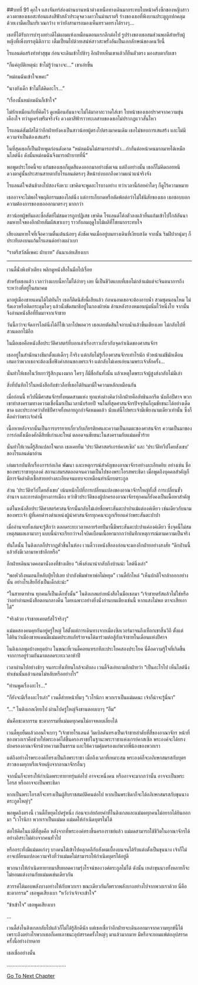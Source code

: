 ##บทที่ 91 คุกใจ
แสงจันทร์ส่องผ่านบานหน้าต่างเหนือทางเดินมากระทบใบหน้าครึ่งซีกของหญิงสาว ดวงตาของเธอสะท้อนแสงสีฟ้าสลัวประดุจดวงดาวในม่านราตรี ร่างของเธอที่พิงบานประตูถูกปกคลุมด้วยเงามืดเป็นบริเวณกว้าง ทว่ายังสามารถมองเห็นทรวดทรงได้รางๆ...


เธอที่ได้รับการบำรุงอย่างดีไม่ผอมแห้งเหมือนตอนแรกอีกต่อไป รูปร่างของเธอสมส่วนพอดีสำหรับผู้หญิงที่เพิ่งบรรลุนิติภาวะ เต็มเปี่ยมไปด้วยเสน่ห์สาวสะพรั่งอันเป็นเอกลักษณ์ของคนวัยนี้


โรแลนด์แสร้งทำท่าสุขุม ก่อนจะเดินเข้าไปช้าๆ อีกฝ่ายเห็นเขาแล้วก็ยืนตัวตรง มองสบตากับเขา


“ก็แค่อุบัติเหตุน่ะ ข้าไม่รู้ว่านางจะ...” เขาเอ่ยขึ้น


“หม่อมฉันเข้าใจเพคะ”


“นางยังเด็ก ข้าไม่ได้คิดอะไร...”


“เรื่องนั้นหม่อมฉันก็เข้าใจ”


ไม่ยักเหมือนกับที่คิดไว้ ดูเหมือนอันนาจะไม่ได้มาอาละวาดใส่เขา ใบหน้าของเธอปราศจากความขุ่นเคืองใจ ทว่าดูเคร่งขรึมจริงจัง ดวงตาสีฟ้าราวทะเลสาบของเธอไม่ปรากฏแววสั่นไหว


โรแลนด์สัมผัสได้ว่าอีกฝ่ายยังคงเป็นสาวน้อยผู้ตรงไปตรงมาคนเดิม เธอไม่ชอบการเสแสร้ง และไม่มีความจำเป็นต้องเสแสร้ง


ในที่สุดเธอก็เป็นฝ่ายพูดก่อนดังคาด “หม่อมฉันไม่สามารถทำตัว...ก๋ากั่นต่อหน้าคนมากมายได้เหมือนไลต์นิ่ง ดังนั้นหม่อมฉันจึงมารอฝ่าบาทที่นี่”


พอพูดประโยคนี้จบ แก้มของเธอก็ผุดสีแดงออกมาอย่างชัดเจน แต่ถึงอย่างนั้น เธอก็ไม่คิดถอยหนี ดวงตาคู่นั้นประสานสายตากับโรแลนด์ตรงๆ สีหน้าบ่งบอกถึงความแน่วแน่จริงจัง


โรแลนด์ใจเต้นช้าลงไปสองจังหวะ เขาคิดจะพูดอะไรบางอย่าง ทว่าเวลานี้ถ้อยคำใดๆ ก็ดูไร้ความหมาย


เธออาจจะไม่พอใจพฤติกรรมของไลต์นิ่ง แต่การเก็บกดหรือตัดพ้อต่อว่าไม่ใช่นิสัยของเธอ เธอชอบบอกความต้องการของเธอออกมาตรงๆ มากกว่า


สาวน้อยผู้ขยันและซื่อสัตย์ไม่สมควรถูกปฏิเสธ เขาคิด โรแลนด์โค้งตัวลงแล้วยื่นแก้มเข้าไปใกล้อันนา ลมหายใจของอีกฝ่ายสัมผัสเขาเบาๆ ราวกับลมฤดูใบไม้ผลิที่โชยมากระทบใจ


เสียงลมหายใจที่เจือความตื่นเต้นน้อยๆ ดังชัดเจนเมื่ออยู่บนทางเดินที่เงียบสงัด จากนั้น ริมฝีปากนุ่มๆ ก็ประทับลงบนแก้มโรแลนด์อย่างแผ่วเบา


“ราตรีสวัสดิ์เพคะ ฝ่าบาท” อันนาเอ่ยเสียงเบา


********************


เวนดี้นั่งพิงหัวเตียง พลิกดูหนังสือในมือไปเรื่อย


สำหรับเธอแล้ว เวลาว่างแบบนี้หาไม่ได้ง่ายๆ เลย นี่เป็นชีวิตแบบที่เธอไม่กล้าแม้แต่จะจินตนาการถึงระหว่างที่อยู่ในสมาคม


มาอยู่เมืองชายแดนได้ไม่ทันไร เธอก็ติดนิสัยนี้เสียแล้ว ก่อนนอนเธอจะต้องอาบน้ำ สวมชุดนอนไหม ไม่รัดเอวหรือติดกระดุมใดๆ แล้วนั่งขัดสมาธิอยู่ในกองผ้าห่ม ด้านหลังรองหมอนนุ่มนิ่มไว้หนึ่งใบ จากนั้นจึงอ่านหนังสือที่ยืมมาจากเจ้าชาย


วันนี้กว่าจะจัดการไลต์นิ่งได้ก็ใช้เวลาไปพอควร เธอเลยตัดสินใจอาบน้ำแล้วขึ้นเตียงเลย ไม่กลับไปที่สวนดอกไม้อีก


ในมือเธอคือหนังสือประวัติศาสตร์ที่บอกเล่าเรื่องราวเกี่ยวกับจุดกำเนิดของศาสนจักร


เธออยู่ในสำนักนางชีมาตั้งแต่เด็กๆ ก็จริง แต่กลับไม่รู้เรื่องศาสนจักรเท่าไรนัก หัวหน้าแม่ชีมักเตือนเสมอว่าพวกเธอจะต้องเชื่อฟังคำสอนของพระเจ้า แต่กลับไม่เคยเอ่ยนามพระเจ้าสักครั้ง...


นั่นทำให้เธอในวัยเยาว์รู้สึกงุนงงมาก ใครๆ ก็มีชื่อกันทั้งนั้น แล้วเหตุใดพระเจ้าผู้สูงส่งกลับไม่มีเล่า


สิ่งที่บันทึกไว้ในหนังสือกับข่าวลือที่เธอได้ยินมามีใจความหลักเหมือนกัน


เมื่อก่อนนี้ ทวีปนี้มีศาสนจักรทั้งหมดสามแห่ง ทุกแห่งต่างคิดว่าอีกฝ่ายคือลัทธินอกรีต นับถือปีศาจ พวกเขาทำสงครามทางความเชื่อนี้มาเป็นเวลานับร้อยปี จนในที่สุดศาสนจักรปัจจุบันก็กุมชัยชนะได้อย่างเด็ดขาด และประกาศว่าลัทธิปีศาจทั้งหลายถูกกำจัดหมดแล้ว นับแต่นี้ไปพระเจ้ามีเพียงนามเดียวเท่านั้น ซึ่งก็คือคำว่าพระเจ้าคำนี้


เนื้อหาหลังจากนั้นเป็นการบรรยายเกี่ยวกับเกียรติยศและความเป็นอมตะของศาสนจักร ความเป็นมาของการก่อตั้งเมืองศักดิ์สิทธิ์เก่าและใหม่ ตลอดจนชัยชนะในสงครามกับแม่มดชั่วร้าย


นั่นทำให้เวนดี้รู้สึกแปลกใจมาก เธอเคยยืม ‘ประวัติศาสตร์เกรย์คาสเซิล’ และ ‘ประวัติทวีปโดยสังเขบ’ ของโรแลนด์มาอ่าน


เล่มแรกบันทึกเรื่องการก่อเกิด พัฒนา และเหตุการณ์สำคัญของอาณาจักรอย่างละเอียดยิบ อย่างเช่น ชื่อของพระราชาทุกองค์ สถานะสมรสตลอดจนความเป็นไปของพระโอรสพระธิดา เมื่อพูดถึงบุคคลสำคัญก็มีการจัดลำดับเชื้อสายอย่างละเอียดจนแทบจะเหมือนทำเนียบตระกูล


ส่วน ‘ประวัติทวีปโดยสังเขบ’ เน้นหนักไปที่การเปลี่ยนแปลงของอาณาจักรใหญ่ทั้งสี่ การเปลี่ยนขั้วอำนาจ และการต่อสู้ทางการเมือง ทว่าชีวประวัติของผู้ปกครองอาณาจักรทุกคนก็ยังคงเป็นเนื้อหาสำคัญ


แต่ในหนังสือประวัติศาสตร์ศาสนจักรนั้นกลับไม่เอ่ยชื่อพระสันตะปาปาแม้แต่องค์เดียว เช่นเดียวกับนามของพระเจ้า ผู้ที่เคยดำรงตำแหน่งผู้นำศาสนจักรทุกคนจะถูกเรียกแค่ว่าพระสันตะปาปา


เมื่ออ่านจบทั้งเล่มจะรู้สึกว่า ตลอดระยะเวลาหลายร้อยปีมานี้มีพระสันตะปะปาแค่องค์เดียว ซึ่งจุดนี้ไม่สมเหตุสมผลเอามากๆ แบบนี้น่าจะเรียกว่าจงใจบิดเบือนเนื้อหามากกว่าบันทึกเหตุการณ์ตามความเป็นจริง


ทันใดนั้น ไนติงเกลก็ปรากฏตัวขึ้นในห้อง เวนดี้วางหนังสือลงก่อนจะมองอีกฝ่ายอย่างสงสัย “ดึกป่านนี้แล้วยังมีเวลามาหาข้าอีกหรือ”


อีกฝ่ายเดินนวดคอมานั่งลงที่ข้างเตียง “เพิ่งส่งนาน่ากลับถึงบ้านน่ะ ไลต์นิ่งเล่า”


“พอหัวถึงหมอนก็หลับปุ๋ยไปเลย ปากยังพึมพำหาพ่อไม่หยุด” เวนดี้ยักไหล่ “เห็นปกติใจกล้าออกอย่างนั้น อย่างไรเสียก็ยังเป็นเด็กล่ะน่ะ”


“ในสายตาท่าน ทุกคนก็เป็นเด็กทั้งนั้น” ไนติงเกลแย่งหนังสือในมือเธอมา “เจ้าชายตรัสแล้วไม่ใช่หรือว่าอย่าอ่านหนังสือตอนกลางคืน โดยเฉพาะอย่างยิ่งนั่งอ่านบนเตียงเช่นนี้ หากแสงไม่พอ ตาจะเสียเอาได้”


“จริงด้วย เจ้าชายเคยตรัสไว้จริงๆ”


แม่มดสองคนคุยกันอยู่ครู่ใหญ่ ไล่ตั้งแต่การเดินทางจากเมืองซิลเวอร์มาจนถึงเทือกเขาสิ้นวิถี ตั้งแต่ได้ยินว่าเมืองชายแดนมีแม่มดประสบภัยร้ายจนได้มาร่วมต่อสู้กับเจ้าชายในเดือนแห่งปีศาจ


ไนติงเกลพูดบ้างหยุดบ้าง ในขณะที่เวนดี้คอยแทรกทีละประโยคสองประโยค นี่คือความรู้ใจที่เกิดขึ้นจากการอยู่ร่วมกันมาตลอดระยะเวลาห้าปี


เวลาผ่านไปอย่างช้าๆ จนกระทั่งเทียนใกล้จะดับลง เวนดี้จึงเอ่ยถามอีกฝ่ายว่า “เป็นอะไรไป เห็นไลต์นิ่งทำเช่นนั้นแล้วนอนไม่หลับหรืออย่างไร”


“ท่านพูดเรื่องอะไร...”


“ก็ยังจะมีเรื่องอะไรเล่า” เวนดี้ส่ายหน้ายิ้มๆ “เวโรนิกา พวกเราเป็นแม่มดนะ เจ้าก็น่าจะรู้นี่นา”


“...” ไนติงเกลเงียบไป ผ่านไปครู่ใหญ่จึงขานตอบเบาๆ “อืม”


มันคือชะตากรรม ชะตากรรมที่แม่มดทุกคนไม่อาจหลบเลี่ยงได้


เวนดี้หุบยิ้มแล้วถอนใจเบาๆ “เจ้าชายโรแลนด์ วิมเบิลดันทรงเป็นเจ้าชายลำดับที่สี่ของอาณาจักร หน้าที่ของพวกเราคือช่วยให้พระองค์ได้ขึ้นครองราชย์ในฐานะพระราชาแห่งเกรย์คาสเซิล พระองค์จะได้ทรงปกครองอาณาจักรด้วยความเป็นธรรม และให้ความคุ้มครองแก่พวกพี่น้องของพวกเรา


แต่ถึงอย่างไรพระองค์ก็ทรงเป็นถึงพระราชา เมื่อถึงเวลาที่เหมาะสม พระองค์ก็จะอภิเษกสมรสกับบุตรสาวของดยุกหรือเจ้าหญิงจากอาณาจักรอื่นๆ


จากนั้นก็จะทรงให้กำเนิดพระทายาทรุ่นต่อไป อาจจะหนึ่งคน หรืออาจจะมากกว่านั้น อาจจะเป็นพระโอรส หรืออาจจะเป็นพระธิดา


หากเป็นพระโอรสก็จะทรงเป็นผู้สืบราชสมบัติคนต่อไป หากเป็นพระธิดาก็จะได้อภิเษกสมรสกับขุนนางตระกูลใหญ่ๆ”


พอพูดถึงตรงนี้ เวนดี้ก็หยุดไปครู่หนึ่ง ก่อนจะเอ่ยถ้อยคำที่ไนติงเกลและแม่มดทุกคนไม่อยากได้ยินออกมา “เวโรนิกา พวกเราเป็นแม่มด แม่มดให้กำเนิดบุตรไม่ได้


ต่อให้คิดในแง่ดีที่สุดคือ หลังจากที่พระองค์ทรงขึ้นครองราชย์แล้ว แม่มดสามารถใช้ชีวิตในอาณาจักรได้อย่างอิสระไม่ต่างจากคนทั่วไป


หรือกระทั่งมีแม่มดเก่งๆ บางคนได้เข้าไปคลุกคลีกับสังคมเบื้องบนจนได้รับแต่งตั้งเป็นขุนนาง เจ้าก็ไม่อาจเปลี่ยนแปลงความจริงที่ว่าแม่มดไม่สามารถให้กำเนิดบุตรได้อยู่ดี


พวกนางให้กำเนิดทายาทมาสืบทอดความรุ่งโรจน์ของวงศ์ตระกูลไม่ได้ ดังนั้น เหล่าขุนนางทั้งหลายก็จะไม่ยอมแต่งงานกับแม่มดเช่นเดียวกัน


สวรรค์ได้มอบพลังบางอย่างให้กับพวกเรา ขณะเดียวกันก็พรากพลังบางอย่างไปจากพวกเราด้วย นี่คือชะตากรรม” เธอพูดเสียงเบา “หวังว่าเจ้าจะเข้าใจ”


“ข้าเข้าใจ” เธอพูดเสียงเบา


...


เวนดี้ส่งไนติงเกลกลับไปแล้วก็ไม่ได้รู้สึกดีนัก แต่เธอเชื่อว่าอีกฝ่ายจะเดินออกมาจากความทุกข์นี้ได้ เพราะถึงอย่างไรพวกเธอก็เคยเอาชนะอุปสรรคครั้งใหญ่ๆ มาแล้วมากมาย มีหรือจะยอมแพ้ต่ออุปสรรคครั้งนี้อย่างง่ายดาย


เธอเชื่ออย่างนั้น


........................................


[Go To Next Chapter]( ./4.md)